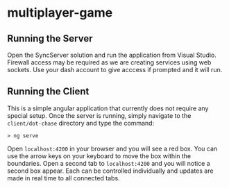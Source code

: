 # multiplayer-game

## Running the Server

Open the SyncServer solution and run the application from Visual Studio. Firewall access may be required as we are creating services using web sockets. Use your dash account to give acccess if prompted and it will run.

## Running the Client

This is a simple angular application that currently does not require any special setup. Once the server is running, simply navigate to the `client/dot-chase` directory and type the command:

```
> ng serve
```

Open `localhost:4200` in your browser and you will see a red box. You can use the arrow keys on your keyboard to move the box within the boundaries. 
Open a second tab to `localhost:4200` and you will notice a second box appear. Each can be controlled individually and updates are made in real time to all connected tabs.